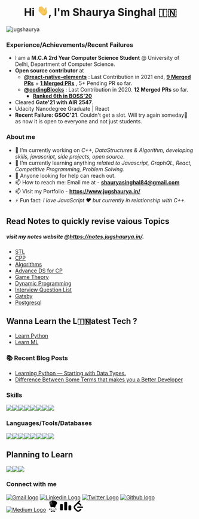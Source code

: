 
<h1 align="center">Hi <img src="https://raw.githubusercontent.com/ABSphreak/ABSphreak/master/gifs/Hi.gif" width="30px">, I'm Shaurya Singhal 🇮🇳</h1>

<p align="left"> <img src="https://komarev.com/ghpvc/?username=jugshaurya&label=Profile Views&color=blue&style=plastic" alt="jugshaurya" /> </p>

### Experience/Achievements/Recent Failures

- I am a **M.C.A 2rd Year Computer Science Student** @ University of Delhi, Department of Computer Science.
- **Open source contributor** at
  - [**@react-native-elements**](https://github.com/react-native-elements) : Last Contribution in 2021 end, [**9 Merged PRs**](https://github.com/react-native-elements/playground/commits?author=jugshaurya) + [**1 Merged PRs**](https://github.com/react-native-elements/react-native-elements/commits?author=jugshaurya) , 5+ Pending PR so far.
  - [**@codingBlocks**](https://github.com/coding-blocks) : Last Contribution in 2020. **12 Merged PRs** so far.
    - [**Ranked 6th in BOSS'20**](https://boss.codingblocks.com/leaderboard/2020)
- Cleared **Gate'21 with AIR 2547**.
- Udacity Nanodegree Graduate | React 
- **Recent Failure: GSOC'21**. Couldn't get a slot. Will try again someday💎 as now it is open to everyone and not just students.

### About me

- 🔭 I’m currently working on _C++, DataStructures & Algorithm, developing skills, javascript, side projects, open source_.
- 🌱 I’m currently learning anything _related to Javascript, GraphQL, React, Competitive Programming, Problem Solving._
- 🤔 Anyone looking for help can reach out.
- 📫 How to reach me: Email me at - **shauryasinghal84@gmail.com**
- 📫 Visit my Portfolio - **https://www.jugshaurya.in/**
- ⚡ Fun fact: _I love JavaScript ❤️ but currently in relationship with C++._

## Read Notes to quickly revise vaious Topics 
##### visit my notes website @https://notes.jugshaurya.in/.
- [STL](https://notes.jugshaurya.in/docs/stl)
- [CPP](https://notes.jugshaurya.in/docs/cpp)
- [Algorithms](https://notes.jugshaurya.in/docs/algo)
- [Advance DS for CP](https://notes.jugshaurya.in/docs/advance-ds_approaches)
- [Game Theory](https://notes.jugshaurya.in/docs/gameTheory)
- [Dynamic Programming](https://notes.jugshaurya.in/docs/dp)
- [Interview Question List](https://notes.jugshaurya.in/docs/questions)
- [Gatsby](https://notes.jugshaurya.in/docs/gatsby)
- [Postgresql](https://notes.jugshaurya.in/docs/postgresql)

## Wanna Learn the L🇮🇳atest Tech ?

- [Learn Python](https://github.com/jugshaurya/Learn-Python/tree/master/1-Learn-Python)
- [Learn ML](https://github.com/jugshaurya/Machine-Learning)

### 📚 Recent Blog Posts

- [Learning Python — Starting with Data Types.](https://medium.com/@shauryasinghal84/learning-python-starting-with-data-types-bc215a24086a)
- [Difference Between Some Terms that makes you a Better Developer](https://medium.com/@shauryasinghal84/difference-between-some-terms-that-makes-you-a-better-developer-e4da04a74925)

### Skills

<div style="display:flex;flex-direction:row">
    <img src="https://img.shields.io/badge/React-20232A?style=for-the-badge&logo=react&logoColor=61DAFB" />
    <img src="https://img.shields.io/badge/Node.js-43853D?style=for-the-badge&logo=node-dot-js&logoColor=white" />
    <img src="https://img.shields.io/badge/gatsby.js-000000?style=for-the-badge&logo=gatsby-dot-js&logoColor=white" />
    <img src="https://img.shields.io/badge/npm-CB3837?style=for-the-badge&logo=npm&logoColor=white" />
    <img src="https://img.shields.io/badge/Yarn-2C8EBB?style=for-the-badge&logo=yarn&logoColor=white" />
    <img src="https://img.shields.io/badge/GraphQl-E10098?style=for-the-badge&logo=graphql&logoColor=white" />
    <img src="https://img.shields.io/badge/Express.js-000000?style=for-the-badge&logo=express&logoColor=white" />
    <img src="https://img.shields.io/badge/Jest-C21325?style=for-the-badge&logo=jest&logoColor=white" />
</div>

### Languages/Tools/Databases

<div style="display:flex;flex-direction:row">
    <img src="https://img.shields.io/badge/JavaScript-F7DF1E?style=for-the-badge&logo=javascript&logoColor=black" />
    <img src="https://img.shields.io/badge/C%2B%2B-00599C?style=for-the-badge&logo=c%2B%2B&logoColor=white" />
    <img src="https://img.shields.io/badge/Python-ED8B00?style=for-the-badge&logo=python&logoColor=white" />
    <img src="https://img.shields.io/badge/Git-F05032?style=for-the-badge&logo=git&logoColor=white" />
    <img src="https://img.shields.io/badge/Postman-FF6C37?style=for-the-badge&logo=Postman&logoColor=white" />
    <img src="https://img.shields.io/badge/Linux-FCC624?style=for-the-badge&logo=linux&logoColor=black" />
    <img src="https://img.shields.io/badge/MongoDB-4EA94B?style=for-the-badge&logo=mongodb&logoColor=white" />
    <img src="https://img.shields.io/badge/MySQL-00000F?style=for-the-badge&logo=mysql&logoColor=white" />
</div>

## Planning to Learn

<div style="display:flex;flex-direction:row">
    <img src="https://img.shields.io/badge/Amazon_AWS-232F3E?style=for-the-badge&logo=amazon-aws&logoColor=white" />
    <img src="https://img.shields.io/badge/Google_Cloud-4285F4?style=for-the-badge&logo=google-cloud&logoColor=white" />
    <img src="https://img.shields.io/badge/POSTGRESQL-00000F?style=for-the-badge&logo=postgrsql&logoColor=white" />
</div>

### Connect with me

[<img src="https://github.com/TheDudeThatCode/TheDudeThatCode/blob/master/Assets/Gmail.svg" alt="Gmail logo" height="32">](mailto:shauryasinghal84@gmail.com)
[<img src="https://github.com/TheDudeThatCode/TheDudeThatCode/blob/master/Assets/Linkedin.svg" alt="Linkedin Logo" width="32">](https://in.linkedin.com/in/jugshaurya)
[<img src="https://github.com/TheDudeThatCode/TheDudeThatCode/blob/master/Assets/Twitter.svg" alt="Twitter Logo" width="32">](https://twitter.com/jugshaurya)
[<img src="https://cdn.svgporn.com/logos/github-icon.svg" alt="Github logo" width="34">](https://github.com/jugshaurya)
[<img src="https://cdn.svgporn.com/logos/medium.svg" alt="Medium Logo" width="30">](https://medium.com/@shauryasinghal84)
[<img src="https://github.com/jugshaurya/jugshaurya/blob/main/Assets/codechef.svg" alt="Codechef Logo" width="30">](https://www.codechef.com/jugshaurya)
[<img src="https://github.com/jugshaurya/jugshaurya/blob/main/Assets/codeforces.svg" alt="Codeforces Logo" width="30">](https://codeforces.com/profile/jugshaurya)
[<img src="https://github.com/jugshaurya/jugshaurya/blob/main/Assets/leetcode.svg" alt="Leetcode Logo" width="30">](https://www.leetcode.com/jugshaurya)
